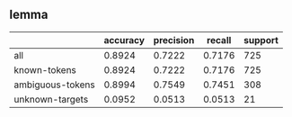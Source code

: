 
## lemma

|                  | accuracy | precision | recall | support |
|------------------|----------|-----------|--------|---------|
| all              | 0.8924   | 0.7222    | 0.7176 | 725     |
| known-tokens     | 0.8924   | 0.7222    | 0.7176 | 725     |
| ambiguous-tokens | 0.8994   | 0.7549    | 0.7451 | 308     |
| unknown-targets  | 0.0952   | 0.0513    | 0.0513 | 21      |

